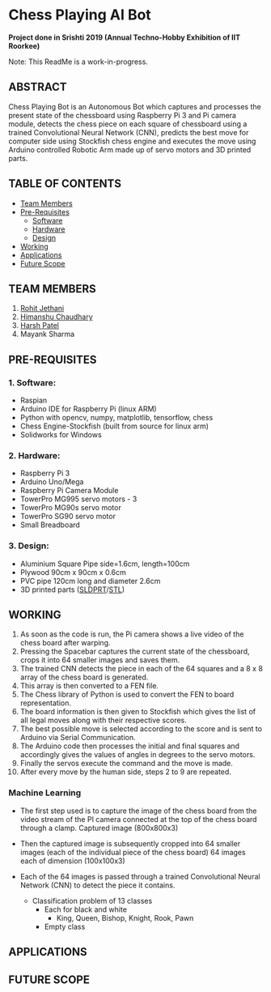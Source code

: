 # Chess Playing AI Bot
**Project done in Srishti 2019 (Annual Techno-Hobby Exhibition of IIT Roorkee)**

Note: This ReadMe is a work-in-progress.


## ABSTRACT
Chess Playing Bot is an Autonomous Bot which
	captures and processes the present state of the chessboard using Raspberry Pi 3 and Pi camera module,
	detects the chess piece on each square of chessboard using a trained Convolutional Neural Network (CNN), 
	predicts the best move for computer side using Stockfish chess engine and 
	executes the move using Arduino controlled Robotic Arm made up of servo motors and 3D printed parts.
## TABLE OF CONTENTS
- [Team Members](#team-members)
- [Pre-Requisites](#pre-requisites)
  - [Software](#software)
  - [Hardware](#hardware)
  - [Design](#design)
- [Working](#working)
- [Applications](#applications)
- [Future Scope](#future-scope)

## <a name="team-members"></a>TEAM MEMBERS
1. [Rohit Jethani](https://github.com/rohitjethani)
2. [Himanshu Chaudhary](https://github.com/himanshuamd1)
3. [Harsh Patel](https://github.com/harshpatel097)
4. Mayank Sharma

## <a name="pre-requisites"></a>PRE-REQUISITES
### <a name="software"></a>1. Software:
* Raspian
* Arduino IDE for Raspberry Pi (linux ARM)
* Python with opencv, numpy, matplotlib, tensorflow, chess
* Chess Engine-Stockfish (built from source for linux arm)
* Solidworks for Windows

### <a name="hardware"></a>2. Hardware:
* Raspberry Pi 3
* Arduino Uno/Mega
* Raspberry Pi Camera Module
* TowerPro MG995 servo motors - 3
* TowerPro MG90s servo motor
* TowerPro SG90 servo motor
* Small Breadboard

### <a name="design"></a>3. Design:
* Aluminium Square Pipe side=1.6cm, length=100cm
* Plywood 90cm x 90cm x 0.6cm
* PVC pipe 120cm long and diameter 2.6cm
* 3D printed parts ([SLDPRT](https://grabcad.com/library/chess-playing-bot-1)/[STL](STL%20files%20of%203D%20printed%20parts))

## <a name="working"></a>WORKING
1) As soon as the code is run, the Pi camera shows a live video of the chess board after warping.
2) Pressing the Spacebar captures the current state of the chessboard, crops it into 64 smaller images and saves them.
3) The trained CNN detects the piece in each of the 64 squares and a 8 x 8 array of the chess board is generated.
4) This array is then converted to a FEN file.
5) The Chess library of Python is used to convert the FEN to board representation.
6) The board information is then given to Stockfish which gives the list of all legal moves along with their respective scores.
7) The best possible move is selected according to the score and is sent to Arduino via Serial Communication.
8) The Arduino code then processes the initial and final squares and accordingly gives the values of angles in degrees to the servo motors.
9) Finally the servos execute the command and the move is made.
10) After every move by the human side, steps 2 to 9 are repeated.

### Machine Learning
- The first step used is to capture the image of the chess board from the video stream of the PI camera connected at the top of the chess board through a clamp.
	Captured image (800x800x3)

- Then the captured image is subsequently cropped into 64 smaller images (each of the individual piece of the chess board)
	64 images each of dimension (100x100x3)

- Each of the 64 images is passed through a trained Convolutional Neural Network (CNN) to detect the piece it contains.
	- Classification problem of 13 classes
		- Each for black and white
			- King, Queen, Bishop, Knight, Rook, Pawn
		- Empty class
## <a name="applications"></a>APPLICATIONS
## <a name="future-scope"></a>FUTURE SCOPE

